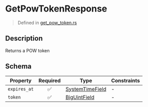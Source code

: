# GetPowTokenResponse
> Defined in [get_pow_token.rs](../../../../interface/src/interface/routes/get_pow_token.rs)

## Description
Returns a POW token

## Schema

| Property | Required | Type | Constraints |
| --- | :---: | --- | --- |
| `expires_at` | ✅ | [SystemTimeField](../../fields/system_time/SystemTimeField.md) |  -  |
| `token` | ✅ | [BigUintField](../../fields/big_uint/BigUintField.md) |  -  |


